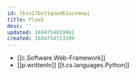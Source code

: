```yaml
---
id: lkzv17bct1qxed63azxmnwj
title: Flask
desc: ''
updated: 1694754829961
created: 1694754713399
---
```


- [[c.Software.Web-Framework]]
- [[p.writtenIn]] [[t.cs.languages.Python]]